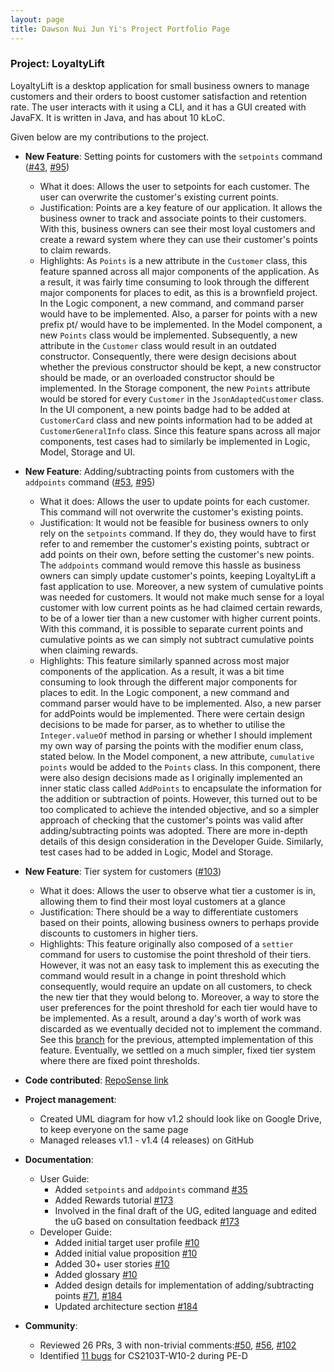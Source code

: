 ```yaml
---
layout: page
title: Dawson Nui Jun Yi's Project Portfolio Page
---
```


### Project: LoyaltyLift

LoyaltyLift is a desktop application for small business owners to manage customers and their orders to boost customer satisfaction and retention rate. The user interacts with it using a CLI, and it has a GUI created with JavaFX. It is written in Java, and has about 10 kLoC.

Given below are my contributions to the project.

* **New Feature**: Setting points for customers with the `setpoints` command ([\#43](https://github.com/AY2223S2-CS2103T-T09-3/tp/pull/43), [\#95](https://github.com/AY2223S2-CS2103T-T09-3/tp/pull/95))
  * What it does: Allows the user to setpoints for each customer. The user can overwrite the customer's existing current points.
  * Justification: Points are a key feature of our application. It allows the business owner to track and associate points to their customers. With this, business owners can see their most loyal customers and create a reward system where they can use their customer's points to claim rewards. 
  * Highlights: As `Points` is a new attribute in the `Customer` class, this feature spanned across all major components of the application. As a result, it was fairly time consuming to look through the different major components for places to edit, as this is a brownfield project.
  In the Logic component, a new command, and command parser would have to be implemented. Also, a parser for points with a new prefix pt/ would have to be implemented.
  In the Model component, a new `Points` class would be implemented. Subsequently, a new attribute in the `Customer` class would result in an outdated constructor. Consequently, there were design decisions about whether the previous constructor should be kept, a new constructor should be made, or an overloaded constructor should be implemented.
  In the Storage component, the new `Points` attribute would be stored for every `Customer` in the `JsonAdaptedCustomer` class.
  In the UI component, a new points badge had to be added at `CustomerCard` class and new points information had to be added at `CustomerGeneralInfo` class.
  Since this feature spans across all major components, test cases had to similarly be implemented in Logic, Model, Storage and UI.

* **New Feature**: Adding/subtracting points from customers with the `addpoints` command ([\#53](https://github.com/AY2223S2-CS2103T-T09-3/tp/pull/53), [\#95](https://github.com/AY2223S2-CS2103T-T09-3/tp/pull/95))
  * What it does: Allows the user to update points for each customer. This command will not overwrite the customer's existing points. 
  * Justification: It would not be feasible for business owners to only rely on the `setpoints` command. If they do, they would have to first refer to and remember the customer's existing points, subtract or add points on their own, before setting the customer's new points. The `addpoints` command would remove this hassle as business owners can simply update customer's points, keeping LoyaltyLift a fast application to use.
  Moreover, a new system of cumulative points was needed for customers. It would not make much sense for a loyal customer with low current points as he had claimed certain rewards, to be of a lower tier than a new customer with higher current points. With this command, it is possible to separate current points and cumulative points as we can simply not subtract cumulative points when claiming rewards.
  * Highlights: This feature similarly spanned across most major components of the application. As a result, it was a bit time consuming to look through the different major components for places to edit.
  In the Logic component, a new command and command parser would have to be implemented. Also, a new parser for addPoints would be implemented. There were certain design decisions to be made for parser, as to whether to utilise the `Integer.valueOf` method in parsing or whether I should implement my own way of parsing the points with the modifier enum class, stated below.
  In the Model component, a new attribute, `cumulative points` would be added to the `Points` class. In this component, there were also design decisions made as I originally implemented an inner static class called `AddPoints` to encapsulate the information for the addition or subtraction of points. However, this turned out to be too complicated to achieve the intended objective, and so a simpler approach of checking that the customer's points was valid after adding/subtracting points was adopted. There are more in-depth details of this design consideration in the Developer Guide.
  Similarly, test cases had to be added in Logic, Model and Storage.

* **New Feature**: Tier system for customers ([\#103](https://github.com/AY2223S2-CS2103T-T09-3/tp/pull/103))
  * What it does: Allows the user to observe what tier a customer is in, allowing them to find their most loyal customers at a glance
  * Justification: There should be a way to differentiate customers based on their points, allowing business owners to perhaps provide discounts to customers in higher tiers.
  * Highlights: This feature originally also composed of a `settier` command for users to customise the point threshold of their tiers. However, it was not an easy task to implement this as executing the command would result in a change in point threshold which consequently, would require an update on all customers, to check the new tier that they would belong to. Moreover, a way to store the user preferences for the point threshold for each tier would have to be implemented. As a result, around a day's worth of work was discarded as we eventually decided not to implement the command. See this [branch](https://github.com/Infrix/tp/tree/branch-set-tier-command) for the previous, attempted implementation of this feature. Eventually, we settled on a much simpler, fixed tier system where there are fixed point thresholds.

* **Code contributed**: [RepoSense link](https://nus-cs2103-ay2223s2.github.io/tp-dashboard/?search=Infrix&breakdown=true)

* **Project management**:
  * Created UML diagram for how v1.2 should look like on Google Drive, to keep everyone on the same page
  * Managed releases v1.1 - v1.4 (4 releases) on GitHub

* **Documentation**:
  * User Guide:
    * Added `setpoints` and `addpoints` command [\#35](https://github.com/AY2223S2-CS2103T-T09-3/tp/pull/35)
    * Added Rewards tutorial [\#173](https://github.com/AY2223S2-CS2103T-T09-3/tp/pull/173)
    * Involved in the final draft of the UG, edited language and edited the uG based on consultation feedback [\#173](https://github.com/AY2223S2-CS2103T-T09-3/tp/pull/173)
  * Developer Guide:
    * Added initial target user profile [\#10](https://github.com/AY2223S2-CS2103T-T09-3/tp/pull/10)
    * Added initial value proposition [\#10](https://github.com/AY2223S2-CS2103T-T09-3/tp/pull/10)
    * Added 30+ user stories [\#10](https://github.com/AY2223S2-CS2103T-T09-3/tp/pull/10)
    * Added glossary [\#10](https://github.com/AY2223S2-CS2103T-T09-3/tp/pull/10)
    * Added design details for implementation of adding/subtracting points [\#71](https://github.com/AY2223S2-CS2103T-T09-3/tp/pull/71), [\#184](https://github.com/AY2223S2-CS2103T-T09-3/tp/pull/184)
    * Updated architecture section [\#184](https://github.com/AY2223S2-CS2103T-T09-3/tp/pull/184)

* **Community**:
  * Reviewed 26 PRs, 3 with non-trivial comments:[\#50](https://github.com/AY2223S2-CS2103T-T09-3/tp/pull/50), [\#56](https://github.com/AY2223S2-CS2103T-T09-3/tp/pull/56), [\#102](https://github.com/AY2223S2-CS2103T-T09-3/tp/pull/102)
  * Identified [11 bugs](https://github.com/Infrix/ped/issues) for CS2103T-W10-2 during PE-D
